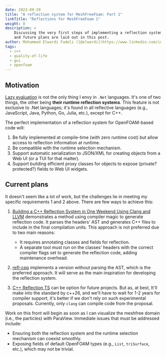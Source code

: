 ```yaml
---
date: 2023-09-29
title: "A reflection system for MeshFreeFoam: Part 1"
linkTitle: "Reflections for MeshFreeFoam 1"
weight: 8
description: >
    Discussing the very first steps of implementing a reflection system for C++ classes. Possible uses, limitations,
    and future plans are laid out in this post.
author: Mohammed Elwardi Fadeli ([@elwardi](https://www.linkedin.com/in/elwardi-fadeli))
tags:
  - c++
  - quality-of-life
  - gui
  - openfoam
---
```


## Motivation

[Lazy evaluation](/blog/2023/09/27/lazy-evaluation-part-1/) is not the only thing I envy in `.Net` languages. It's one of two things, the other being **their runtime reflection systems**. This feature is not exclusive to .Net languages; it's found in all reflective languages (e.g., JavaScript, Java, Python, Go, Julia, etc.), except for C++.

The perfect implementation of a reflection system for OpenFOAM-based code will:

1. Be fully implemented at compile-time (with zero runtime cost) but allow access to reflection information at runtime.
2. Be compatible with the runtime selection mechanism.
3. Support automatic serialization to JSON/XML for creating objects from a Web UI (or a TUI for that matter).
4. Support building efficient proxy classes for objects to expose (private? protected?) fields to Web UI widgets.

## Current plans

It doesn't seem like a lot of work, but the challenges lie in meeting my specific requirements 1 and 2 above. There are few ways to achieve this:

1. [Building a C++ Reflection System in One Weekend Using Clang and LLVM](https://youtu.be/DUiUBt-fqEY) demonstrates a method using compiler magic to generate reflection code. It parses the headers' AST and generates C++ files to include in the final compilation units. This approach is not preferred due to two main reasons:
   - It requires annotating classes and fields for reflection.
   - A separate tool must run on the classes' headers with the correct compiler flags set to generate the reflection code, adding maintenance overhead.

2. [refl-cpp](https://github.com/veselink1/refl-cpp) implements a version without parsing the AST, which is the preferred approach. It will serve as the main inspiration for developing the reflection system.

3. [C++ Reflection TS](https://clementpirelli.wordpress.com/2021/12/08/cpp-reflection-ts-first-look/) can be option for future projects. But as, at best, It'll make into the standard by c++26, and we'll have to wait for 1-2 years for compiler support, it's better if we don't rely on such experimental proposals. Currently, only `clang` can compile code from the proposal. 

Work on this front will begin as soon as I can visualize the meshfree domain (i.e., the particles) with ParaView. Immediate issues that must be addressed include:
- Ensuring both the reflection system and the runtime selection mechanism can coexist smoothly.
- Exposing fields of default OpenFOAM types (e.g., `List`, `triSurface`, etc.), which may not be trivial.
